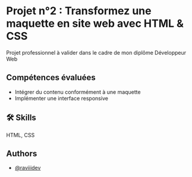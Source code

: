 
# Projet n°2 : Transformez une maquette en site web avec HTML & CSS

Projet professionnel à valider dans le cadre de mon diplôme Développeur Web





## Compétences évaluées
- Intégrer du contenu conformément à une maquette
- Implémenter une interface responsive
## 🛠 Skills
HTML, CSS


## Authors

- [@raviiidev](https://www.github.com/raviiidev)
